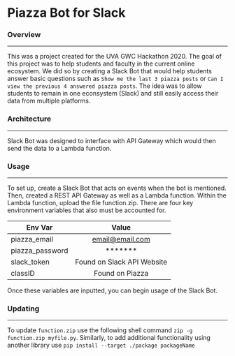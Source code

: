# Piazza Bot for Slack
### Overview
___
This was a project created for the UVA GWC Hackathon 2020. The goal of this project was to help students and faculty in the current online ecosystem. We did so by creating a Slack Bot that would help students answer basic questions such as `Show me the last 3 piazza posts` or `Can I view the previous 4 answered piazza posts`. The idea was to allow students to remain in one econsystem (Slack) and still easily access their data from multiple platforms.

### Architecture

___

Slack Bot was designed to interface with API Gateway which would then send the data to a Lambda function.

### Usage

___

To set up, create a Slack Bot that acts on events when the bot is mentioned. Then, created a REST API Gateway as well as a Lambda function. Within the Lambda function, upload the file function.zip. There are four key environment variables that also must be accounted for.


| Env Var        | Value           | 
| ------------- |:-------------:|
| piazza_email      | email@email.com |
| piazza_password      | *******      | 
| slack_token | Found on Slack API Website      |
|classID|Found on Piazza|


Once these variables are inputted, you can begin usage of the Slack Bot.

### Updating

___

To update `function.zip` use the following shell command `zip -g function.zip myfile.py`. Similarly, to add additional functionality using another library use `pip install --target ./package packageName`
